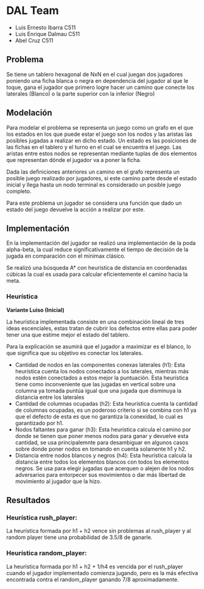 # DAL Team
- Luis Ernesto Ibarra C511
- Luis Enrique Dalmau C511
- Abel Cruz C511

## Problema

Se tiene un tablero hexagonal de NxN en el cual juegan dos jugadores poniendo una ficha blanca o negra en dependencia del jugador al que le toque, gana el jugador que primero logre hacer un camino que conecte los laterales (Blanco) o la parte superior con la inferior (Negro)


## Modelación

Para modelar el problema se representa un juego como un grafo en el que los estados en los que puede estar el juego son los nodos y las aristas las posibles jugadas a realizar en dicho estado. Un estado es las posiciones de las fichas en el tablero y el turno en el cual se encuentra el juego. Las aristas entre estos nodos se representan mediante tuplas de dos elementos que representan dónde el jugador va a poner la ficha. 

Dada las definiciones anteriores un camino en el grafo representa un posible juego realizado por jugadores, si este camino parte desde el estado inicial y llega hasta un nodo terminal es considerado un posible juego completo.

Para este problema un jugador se considera una función que dado un estado del juego devuelve la acción a realizar por este.

## Implementación

En la implementación del jugador se realizó una implementación de la poda alpha-beta, la cual reduce significativamente el tiempo de decisión de la jugada en comparación con el minimax clásico.

Se realizó una búsqueda A* con heurística de distancia en coordenadas cúbicas la cual es usada para calcular eficientemente el camino hacia la meta.

### Heurística

**Variante Luiso (Inicial)**

La heurística implementada consiste en una combinación lineal de tres ideas escenciales, estas tratan de cubrir los defectos entre ellas para poder tener una que estime mejor el estado del tablero.

Para la explicación se asumirá que el jugador a maximizar es el blanco, lo que significa que su objetivo es conectar los laterales.

- Cantidad de nodos en las componentes conexas laterales (h1): Esta heurística cuenta los nodos conectados a los laterales, mientras más nodos estén conectados a estos mejor la puntuación. Esta heurística tiene como inconveniente que las jugadas en vertical sobre una columna ya tomada puntúa igual que una jugada que disminuya la distancia entre los laterales
- Cantidad de columnas ocupadas (h2): Esta heurística cuenta la cantidad de columnas ocupadas, es un poderoso criterio si se combina con h1 ya que el defecto de esta es que no garantiza la conexidad, lo cual es garantizado por h1.
- Nodos faltantes para ganar (h3): Esta heurística calcula el camino por donde se tienen que poner menos nodos para ganar y devuelve esta cantidad, se usa principalemnte para desambiguar en algunos casos sobre donde poner nodos en tomando en cuenta solamente h1 y h2.
- Distancia entre nodos blancos y negros (h4): Esta heurística calcula la distancia entre todos los elementos blancos con todos los elementos negros. Se usa para elegir jugadas que acerquen o alejen de los nodos adversarios para entorpecer sus movimientos o dar más libertad de movimiento al jugador que la hizo.

## Resultados

### Heurística rush_player:

La heurística formada por h1 + h2 vence sin problemas al rush_player y al random player tiene una probabilidad de 3.5/8 de ganarle.

### Heurística random_player:

La heurística formada por h1 + h2 + 1/h4 es vencida por el rush_player cuando el jugador implementado comienza jugando, pero es la más efectiva encontrada contra el random_player ganando 7/8 aproximadamente. 
